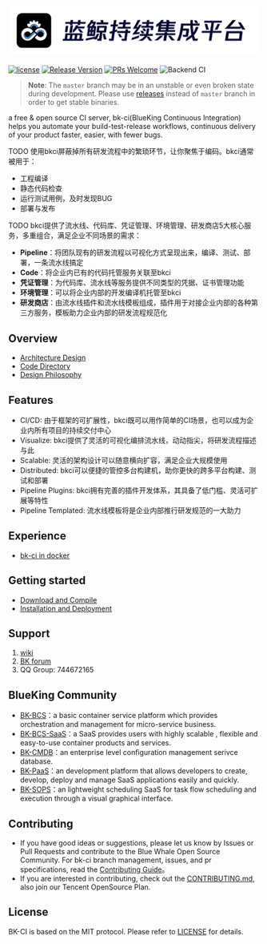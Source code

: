 ![LOGO](docs/resource/img/bkci_cn.png)
---
[![license](https://img.shields.io/badge/license-mit-brightgreen.svg?style=flat)](https://github.com/Tencent/bk-ci/blob/master/LICENSE) [![Release Version](https://img.shields.io/badge/release-0.0.1-brightgreen.svg)](https://github.com/Tencent/bk-ci/releases) [![PRs Welcome](https://img.shields.io/badge/PRs-welcome-brightgreen.svg)](https://github.com/Tencent/bk-ci/pulls) ![Backend CI](https://github.com/Tencent/bk-ci/workflows/Backend%20CI/badge.svg?branch=master)

> **Note**: The `master` branch may be in an unstable or even broken state during development. Please use [releases](https://github.com/tencent/bk-ci/releases) instead of  `master` branch in order to get stable binaries.

a free & open source CI server, bk-ci(BlueKing Continuous Integration) helps you automate your build-test-release workflows, continuous delivery of your product faster, easier, with fewer bugs.

TODO
使用bkci屏蔽掉所有研发流程中的繁琐环节，让你聚焦于编码。bkci通常被用于：
- 工程编译
- 静态代码检查
- 运行测试用例，及时发现BUG
- 部署与发布

TODO
bkci提供了流水线、代码库、凭证管理、环境管理、研发商店5大核心服务，多重组合，满足企业不同场景的需求：
- **Pipeline**：将团队现有的研发流程以可视化方式呈现出来，编译、测试、部署，一条流水线搞定
- **Code**：将企业内已有的代码托管服务关联至bkci
- **凭证管理**：为代码库、流水线等服务提供不同类型的凭据、证书管理功能
- **环境管理**：可以将企业内部的开发编译机托管至bkci
- **研发商店**：由流水线插件和流水线模板组成，插件用于对接企业内部的各种第三方服务，模板助力企业内部的研发流程规范化

## Overview
- [Architecture Design](docs/overview/architecture.md)
- [Code Directory](docs/overview/code_framework.md)
- [Design Philosophy](docs/overview/design.md)

## Features
- CI/CD: 由于框架的可扩展性，bkci既可以用作简单的CI场景，也可以成为企业内所有项目的持续交付中心
- Visualize:  bkci提供了灵活的可视化编排流水线，动动指尖，将研发流程描述与此
- Scalable: 灵活的架构设计可以随意横向扩容，满足企业大规模使用
- Distributed: bkci可以便捷的管控多台构建机，助你更快的跨多平台构建、测试和部署
- Pipeline Plugins: bkci拥有完善的插件开发体系，其具备了低门槛、灵活可扩展等特性
- Pipeline Templated: 流水线模板将是企业内部推行研发规范的一大助力

## Experience
- [bk-ci in docker](https://hub.docker.com/r/blueking/bk-ci)

## Getting started
- [Download and Compile](docs/overview/source_compile.md)
- [Installation and Deployment](docs/overview/installation.md)

## Support
1. [wiki](https://github.com/Tencent/bk-ci/wiki)
2. [BK forum](https://bk.tencent.com/s-mart/community)
3. QQ Group: 744672165

## BlueKing Community
- [BK-BCS](https://github.com/Tencent/bk-bcs)：a basic container service platform which provides orchestration and management for micro-service business.
- [BK-BCS-SaaS](https://github.com/Tencent/bk-bcs-saas)：a SaaS provides users with highly scalable , flexible and easy-to-use container products and services.
- [BK-CMDB](https://github.com/Tencent/bk-cmdb)：an enterprise level configuration management serivce database.
- [BK-PaaS](https://github.com/Tencent/bk-PaaS)：an development platform that allows developers to create, develop, deploy and manage SaaS applications easily and quickly.
- [BK-SOPS](https://github.com/Tencent/bk-sops)：an lightweight scheduling SaaS for task flow scheduling and execution through a visual graphical interface.

## Contributing
- If you have good ideas or suggestions, please let us know by Issues or Pull Requests and contribute to the Blue Whale Open Source Community. For bk-ci branch management, issues, and pr specifications, read the [Contributing Guide](CONTRIBUTING.md)。
- If you are interested in contributing, check out the [CONTRIBUTING.md](https://opensource.tencent.com/contribution), also join our Tencent OpenSource Plan.

## License
BK-CI is based on the MIT protocol. Please refer to [LICENSE](LICENSE.txt) for details.
